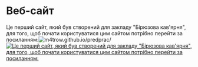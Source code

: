 # Веб-сайт
Це перший сайт, який був створений для закладу "Бірюзова кав'ярня", для того, щоб почати користуватися цим сайтом потрібно перейти за посиланням:![m4trow.github.io/predprac/](m4trow.github.io/predprac/)
[![Це перший сайт, який був створений для закладу "Бірюзова кав'ярня", для того, щоб почати користуватися цим сайтом потрібно перейти за посиланням:](m4trow.github.io/predprac/)](m4trow.github.io/predprac/)
